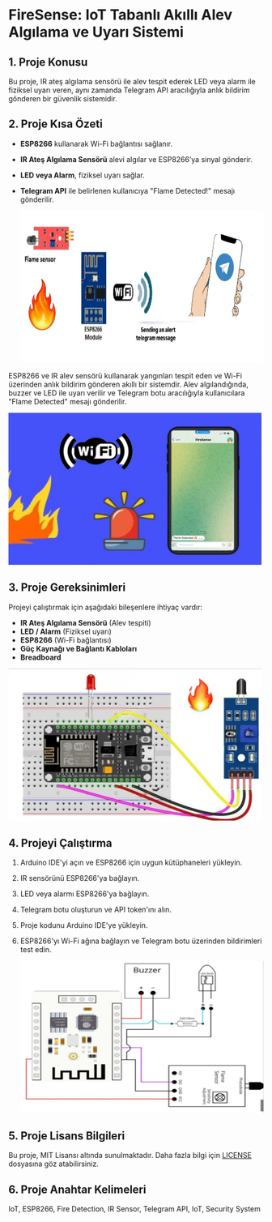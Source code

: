 # FireSense: IoT Tabanlı Akıllı Alev Algılama ve Uyarı Sistemi

## 1. Proje Konusu 
Bu proje, IR ateş algılama sensörü ile alev tespit ederek LED veya alarm ile fiziksel uyarı veren, aynı zamanda Telegram API aracılığıyla anlık bildirim gönderen bir güvenlik sistemidir.  

## 2. Proje Kısa Özeti
- **ESP8266** kullanarak Wi-Fi bağlantısı sağlanır.  
- **IR Ateş Algılama Sensörü** alevi algılar ve ESP8266’ya sinyal gönderir.  
- **LED veya Alarm**, fiziksel uyarı sağlar.  
- **Telegram API** ile belirlenen kullanıcıya "Flame Detected!" mesajı gönderilir.

  <img src="OneriRapor/Figures/genel_sema.jpeg" width="500" height="300">

<p>ESP8266 ve IR alev sensörü kullanarak yangınları tespit eden ve Wi-Fi üzerinden anlık bildirim gönderen akıllı bir sistemdir. Alev algılandığında, buzzer ve LED ile uyarı verilir ve Telegram botu aracılığıyla kullanıcılara "Flame Detected" mesajı gönderilir.</p>

  <img src="OneriRapor/Figures/telegram_sema.jpeg" width="500" height="300">


## 3. Proje Gereksinimleri
Projeyi çalıştırmak için aşağıdaki bileşenlere ihtiyaç vardır:  
- **IR Ateş Algılama Sensörü** (Alev tespiti)  
- **LED / Alarm** (Fiziksel uyarı)  
- **ESP8266** (Wi-Fi bağlantısı)  
- **Güç Kaynağı ve Bağlantı Kabloları**  
- **Breadboard**
<img src="OneriRapor/Figures/devre2.jpeg" width="500" height="300">

## 4. Projeyi Çalıştırma 
1. Arduino IDE'yi açın ve ESP8266 için uygun kütüphaneleri yükleyin.
2. IR sensörünü ESP8266'ya bağlayın.
3. LED veya alarmı ESP8266'ya bağlayın.
4. Telegram botu oluşturun ve API token'ını alın.
5. Proje kodunu Arduino IDE'ye yükleyin.
6. ESP8266'yı Wi-Fi ağına bağlayın ve Telegram botu üzerinden bildirimleri test edin.

   <img src="OneriRapor/Figures/devre1.jpeg" width="500" height="300">

## 5. Proje Lisans Bilgileri
Bu proje, MIT Lisansı altında sunulmaktadır. Daha fazla bilgi için [LICENSE](LICENSE)
 dosyasına göz atabilirsiniz.
## 6. Proje Anahtar Kelimeleri
IoT, ESP8266, Fire Detection, IR Sensor, Telegram API, IoT, Security System

